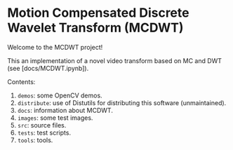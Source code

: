 # Motion Compensated Discrete Wavelet Transform (MCDWT)

Welcome to the MCDWT project!

This an implementation of a novel video transform based on MC and DWT (see [docs/MCDWT.ipynb]).

Contents:

1. `demos`: some OpenCV demos.
2. `distribute`: use of Distutils for distributing this software (unmaintained).
3. `docs`: information about MCDWT.
4. `images`: some test images.
5. `src`: source files.
7. `tests`: test scripts.
8. `tools`: tools.

